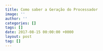 ```yaml
---
title: Como saber a Geração do Processador
image: ''
author: ''
categories: []
tags: []
date: 2017-08-15 00:00:00 +0000
layout: post
tag: []
---
```

